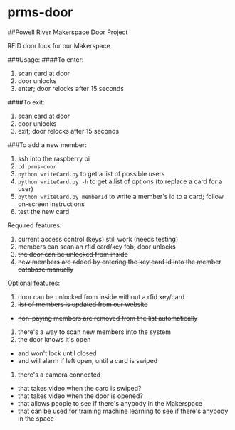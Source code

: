 # prms-door
##Powell River Makerspace Door Project

RFID door lock for our Makerspace

###Usage:
####To enter:
1.  scan card at door
1.  door unlocks
1.  enter; door relocks after 15 seconds

####To exit:
1.  scan card at door
1.  door unlocks
1.  exit; door relocks after 15 seconds

###To add a new member:
1.  ssh into the raspberry pi
1.  `cd prms-door`
1.  `python writeCard.py` to get a list of possible users
1.  `python writeCard.py -h` to get a list of options (to replace a card for a user)
1.  `python writeCard.py memberId` to write a member's id to a card; follow on-screen instructions
1.  test the new card

Required features:
1.  current access control (keys) still work (needs testing)
1.  ~~members can scan an rfid card/key fob; door unlocks~~
1.  ~~the door can be unlocked from inside~~
1.  ~~new members are added by entering the key card id into the member database manually~~

Optional features:
1.  door can be unlocked from inside without a rfid key/card
1.  ~~list of members is updated from our website~~
  * ~~non-paying members are removed from the list automatically~~
1.  there's a way to scan new members into the system
1.  the door knows it's open 
  * and won't lock until closed
  * and will alarm if left open, until a card is swiped
1.  there's a camera connected
  * that takes video when the card is swiped?
  * that takes video when the door is opened?
  * that allows people to see if there's anybody in the Makerspace
  * that can be used for training machine learning to see if there's anybody in the space
